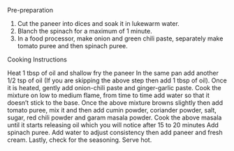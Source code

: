 Pre-preparation

1. Cut the paneer into dices and soak it in lukewarm water.
2. Blanch the spinach for a maximum of 1 minute.
3. In a food processor, make onion and green chili paste, separately make tomato puree and then spinach puree.


Cooking Instructions

Heat 1 tbsp of oil and shallow fry the paneer 
In the same pan add another 1/2 tsp of oil (If you are skipping the above step then add 1 tbsp of oil).
Once it is heated, gently add onion-chili paste and ginger-garlic paste. Cook the mixture on low to medium flame, from time to time add water so that it doesn’t stick to the base.
Once the above mixture browns slightly then add tomato puree, mix it and then add cumin powder, coriander powder, salt, sugar, red chili powder and garam masala powder.
Cook the above masala until it starts releasing oil which you will notice after 15 to 20 minutes
Add spinach puree.
Add water to adjust consistency then add paneer and fresh cream.
Lastly, check for the seasoning.
Serve hot.